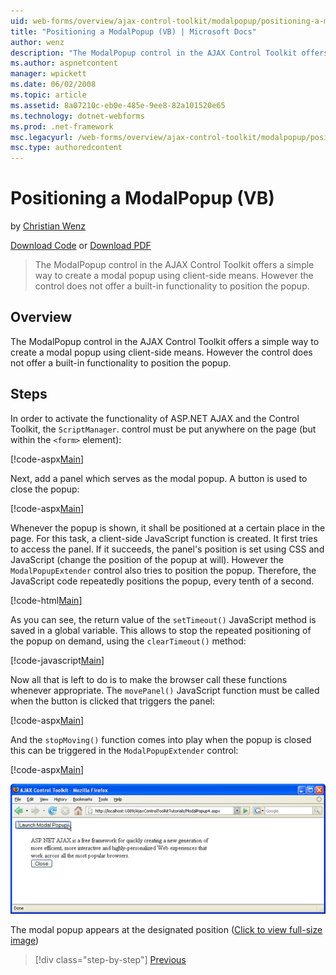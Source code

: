 ```yaml
---
uid: web-forms/overview/ajax-control-toolkit/modalpopup/positioning-a-modalpopup-vb
title: "Positioning a ModalPopup (VB) | Microsoft Docs"
author: wenz
description: "The ModalPopup control in the AJAX Control Toolkit offers a simple way to create a modal popup using client-side means. However the control does not offer a..."
ms.author: aspnetcontent
manager: wpickett
ms.date: 06/02/2008
ms.topic: article
ms.assetid: 8a07210c-eb0e-485e-9ee8-82a101520e65
ms.technology: dotnet-webforms
ms.prod: .net-framework
msc.legacyurl: /web-forms/overview/ajax-control-toolkit/modalpopup/positioning-a-modalpopup-vb
msc.type: authoredcontent
---
```

Positioning a ModalPopup (VB)
====================
by [Christian Wenz](https://github.com/wenz)

[Download Code](http://download.microsoft.com/download/2/4/0/24052038-f942-4336-905b-b60ae56f0dd5/ModalPopup4.vb.zip) or [Download PDF](http://download.microsoft.com/download/b/6/a/b6ae89ee-df69-4c87-9bfb-ad1eb2b23373/modalpopup4VB.pdf)

> The ModalPopup control in the AJAX Control Toolkit offers a simple way to create a modal popup using client-side means. However the control does not offer a built-in functionality to position the popup.


## Overview

The ModalPopup control in the AJAX Control Toolkit offers a simple way to create a modal popup using client-side means. However the control does not offer a built-in functionality to position the popup.

## Steps

In order to activate the functionality of ASP.NET AJAX and the Control Toolkit, the `ScriptManager`. control must be put anywhere on the page (but within the `<form>` element):

[!code-aspx[Main](positioning-a-modalpopup-vb/samples/sample1.aspx)]

Next, add a panel which serves as the modal popup. A button is used to close the popup:

[!code-aspx[Main](positioning-a-modalpopup-vb/samples/sample2.aspx)]

Whenever the popup is shown, it shall be positioned at a certain place in the page. For this task, a client-side JavaScript function is created. It first tries to access the panel. If it succeeds, the panel's position is set using CSS and JavaScript (change the position of the popup at will). However the `ModalPopupExtender` control also tries to position the popup. Therefore, the JavaScript code repeatedly positions the popup, every tenth of a second.

[!code-html[Main](positioning-a-modalpopup-vb/samples/sample3.html)]

As you can see, the return value of the `setTimeout()` JavaScript method is saved in a global variable. This allows to stop the repeated positioning of the popup on demand, using the `clearTimeout()` method:

[!code-javascript[Main](positioning-a-modalpopup-vb/samples/sample4.js)]

Now all that is left to do is to make the browser call these functions whenever appropriate. The `movePanel()` JavaScript function must be called when the button is clicked that triggers the panel:

[!code-aspx[Main](positioning-a-modalpopup-vb/samples/sample5.aspx)]

And the `stopMoving()` function comes into play when the popup is closed this can be triggered in the `ModalPopupExtender` control:

[!code-aspx[Main](positioning-a-modalpopup-vb/samples/sample6.aspx)]


[![The modal popup appears at the designated position](positioning-a-modalpopup-vb/_static/image2.png)](positioning-a-modalpopup-vb/_static/image1.png)

The modal popup appears at the designated position ([Click to view full-size image](positioning-a-modalpopup-vb/_static/image3.png))

>[!div class="step-by-step"]
[Previous](handling-postbacks-from-a-modalpopup-vb.md)